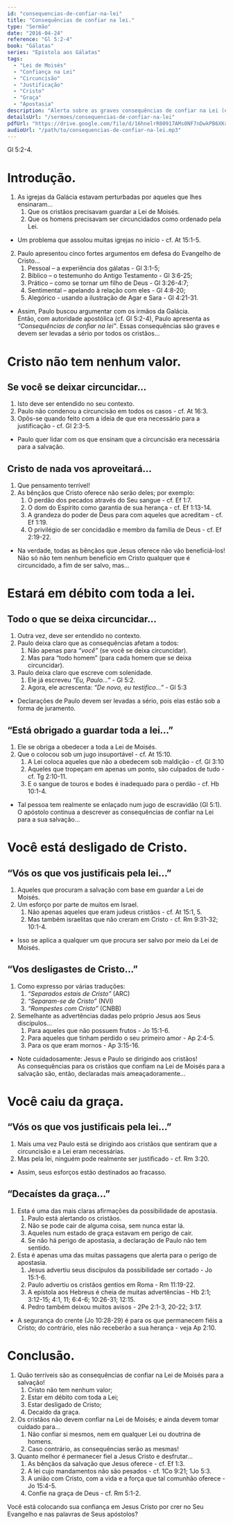 ```yaml
---
id: "consequencias-de-confiar-na-lei"
title: "Consequências de confiar na lei."
type: "Sermão"
date: "2016-04-24"
reference: "Gl 5:2-4"
book: "Gálatas"
series: "Epístola aos Gálatas"
tags:
  - "Lei de Moisés"
  - "Confiança na Lei"
  - "Circuncisão"
  - "Justificação"
  - "Cristo"
  - "Graça"
  - "Apostasia"
description: "Alerta sobre as graves consequências de confiar na Lei (especificamente na circuncisão para justificação): Cristo se torna sem valor, a pessoa fica obrigada a guardar toda a Lei, desliga-se de Cristo e cai da graça."
detailsUrl: "/sermoes/consequencias-de-confiar-na-lei"
pdfUrl: "https://drive.google.com/file/d/16hnelrR80917AMs0NF7nDwkPB6XKrpNs/view?usp=drive_link"
audioUrl: "/path/to/consequencias-de-confiar-na-lei.mp3"
---
```

Gl 5:2-4.

# Introdução.

1. As igrejas da Galácia estavam perturbadas por aqueles que lhes ensinaram...  
   1. Que os cristãos precisavam guardar a Lei de Moisés.  
   2. Que os homens precisavam ser circuncidados como ordenado pela Lei.

- Um problema que assolou muitas igrejas no início - cf. At 15:1-5.

2. Paulo apresentou cinco fortes argumentos em defesa do Evangelho de Cristo...  
   1. Pessoal – a experiência dos gálatas - Gl 3:1-5;  
   2. Bíblico – o testemunho do Antigo Testamento - Gl 3:6-25;  
   3. Prático – como se tornar um filho de Deus - Gl 3:26-4:7;  
   4. Sentimental – apelando à relação com eles - Gl 4:8-20;  
   5. Alegórico - usando a ilustração de Agar e Sara - Gl 4:21-31.

- Assim, Paulo buscou argumentar com os irmãos da Galácia.  
Então, com autoridade apostólica (cf. Gl 5:2-4), Paulo apresenta as *“Consequências de confiar na lei”*. Essas consequências são graves e devem ser levadas a sério por todos os cristãos...

# Cristo não tem nenhum valor.

## Se você se deixar circuncidar...

1. Isto deve ser entendido no seu contexto.  
2. Paulo não condenou a circuncisão em todos os casos - cf. At 16:3.  
3. Opôs-se quando feito com a ideia de que era necessário para a justificação - cf. Gl 2:3-5.

- Paulo quer lidar com os que ensinam que a circuncisão era necessária para a salvação.

## Cristo de nada vos aproveitará...

1. Que pensamento terrível!  
2. As bênçãos que Cristo oferece não serão deles; por exemplo:  
    1. O perdão dos pecados através do Seu sangue - cf. Ef 1:7.  
    2. O dom do Espírito como garantia de sua herança - cf. Ef 1:13-14.  
    3. A grandeza do poder de Deus para com aqueles que acreditam - cf. Ef 1:19.  
    4. O privilégio de ser concidadão e membro da família de Deus - cf. Ef 2:19-22.

- Na verdade, todas as bênçãos que Jesus oferece não vão beneficiá-los! Não só não tem nenhum benefício em Cristo qualquer que é circuncidado, a fim de ser salvo, mas...

# Estará em débito com toda a lei.

## Todo o que se deixa circuncidar...

1. Outra vez, deve ser entendido no contexto.  
2. Paulo deixa claro que as consequências afetam a todos:  
    1. Não apenas para *“você”* (se você se deixa circuncidar).  
    2. Mas para “todo homem” (para cada homem que se deixa circuncidar).  
3. Paulo deixa claro que escreve com solenidade.  
    1. Ele já escreveu *“Eu, Paulo...”* - Gl 5:2.  
    2. Agora, ele acrescenta: *“De novo, eu testifico...”* - Gl 5:3

- Declarações de Paulo devem ser levadas a sério, pois elas estão sob a forma de juramento.

## “Está obrigado a guardar toda a lei...”  

1. Ele se obriga a obedecer a toda a Lei de Moisés.  
2. Que o colocou sob um jugo insuportável - cf. At 15:10.  
    1. A Lei coloca aqueles que não a obedecem sob maldição - cf. Gl 3:10  
    2. Aqueles que tropeçam em apenas um ponto, são culpados de tudo - cf. Tg 2:10-11.  
    3. E o sangue de touros e bodes é inadequado para o perdão - cf. Hb 10:1-4.

- Tal pessoa tem realmente se enlaçado num jugo de escravidão (Gl 5:1).   
O apóstolo continua a descrever as consequências de confiar na Lei para a sua salvação...

# Você está desligado de Cristo.

## “Vós os que vos justificais pela lei...”  

1. Aqueles que procuram a salvação com base em guardar a Lei de Moisés.  
2. Um esforço por parte de muitos em Israel.  
    1. Não apenas aqueles que eram judeus cristãos - cf. At 15:1, 5.  
    2. Mas também israelitas que não creram em Cristo - cf. Rm 9:31-32; 10:1-4.

- Isso se aplica a qualquer um que procura ser salvo por meio da Lei de Moisés.

## “Vos desligastes de Cristo...”  

1. Como expresso por várias traduções:  
    1. *“Separados estais de Cristo”* (ARC)  
    2. *“Separam-se de Cristo”* (NVI)  
    3. *“Rompestes com Cristo”* (CNBB)  
2. Semelhante as advertências dadas pelo próprio Jesus aos Seus discípulos...  
    1. Para aqueles que não possuem frutos - Jo 15:1-6.  
    2. Para aqueles que tinham perdido o seu primeiro amor - Ap 2:4-5.  
    3. Para os que eram mornos - Ap 3:15-16.

- Note cuidadosamente: Jesus e Paulo se dirigindo aos cristãos!  
As consequências para os cristãos que confiam na Lei de Moisés para a salvação são, então, declaradas mais ameaçadoramente...

# Você caiu da graça.

## “Vós os que vos justificais pela lei...”  
1. Mais uma vez Paulo está se dirigindo aos cristãos que sentiram que a circuncisão e a Lei eram necessárias.  
2. Mas pela lei, ninguém pode realmente ser justificado - cf. Rm 3:20.

- Assim, seus esforços estão destinados ao fracasso.

## “Decaístes da graça...”  
1. Esta é uma das mais claras afirmações da possibilidade de apostasia.  
    1. Paulo está alertando os cristãos.  
    2. Não se pode cair de alguma coisa, sem nunca estar lá.  
    3. Aqueles num estado de graça estavam em perigo de cair.  
    4. Se não há perigo de apostasia, a declaração de Paulo não tem sentido.  
2. Esta é apenas uma das muitas passagens que alerta para o perigo de apostasia.  
    1. Jesus advertiu seus discípulos da possibilidade ser cortado - Jo 15:1-6.  
    2. Paulo advertiu os cristãos gentios em Roma - Rm 11:19-22.  
    3. A epístola aos Hebreus é cheia de muitas advertências - Hb 2:1; 3:12-15; 4:1, 11; 6:4-6; 10:26-31; 12:15.  
    4. Pedro também deixou muitos avisos - 2Pe 2:1-3, 20-22; 3:17.

- A segurança do crente (Jo 10:28-29) é para os que permanecem fiéis a Cristo; do contrário, eles não receberão a sua herança - veja Ap 2:10.

# Conclusão.

1. Quão terríveis são as consequências de confiar na Lei de Moisés para a salvação!  
   1. Cristo não tem nenhum valor;  
   2. Estar em débito com toda a Lei;  
   3. Estar desligado de Cristo;  
   4. Decaído da graça.  
2. Os cristãos não devem confiar na Lei de Moisés; e ainda devem tomar cuidado para...  
   1. Não confiar si mesmos, nem em qualquer Lei ou doutrina de homens.  
   2. Caso contrário, as consequências serão as mesmas!  
3. Quanto melhor é permanecer fiel a Jesus Cristo e desfrutar...  
   1. As bênçãos da salvação que Jesus oferece - cf. Ef 1:3.  
   2. A lei cujo mandamentos não são pesados ​​- cf. 1Co 9:21; 1Jo 5:3.  
   3. A união com Cristo, com a vida e a força que tal comunhão oferece - Jo 15:4-5.  
   4. Confie na graça de Deus - cf. Rm 5:1-2.

Você está colocando sua confiança em Jesus Cristo por crer no Seu Evangelho e nas palavras de Seus apóstolos?
